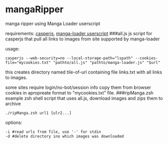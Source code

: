 # mangaRipper
manga ripper using Manga Loader userscript

requirements: [casperjs](  http://casperjs.org ), [manga-loader userscript]( https://greasyfork.org/scripts/692-manga-loader/ )
###all.js
js script for casperjs that pull all links to images from site supported by manga-loader

usage:
```shell
casperjs --web-security=no --local-storage-path="lspath" --cookies-file="mycookies.txt" "pathto/all.js" "pathto/manga-loader.js" "$url"
```
this creates directory named tile-of-url containing file links.txt with all links to images.

some sites require login/no-bot/session info copy them from browser cookies in apropreate format to "mycookies.txt" file.
###ripManga.zsh
example zsh shell script that uses all.js, download images and zips them to archive
```shell
./ripManga.zsh url1 [ulr2...]  
```
options:
```shell
-i #read urls from file, use '-' for stdin
-d #delete directory ino which images was downloaded
```
